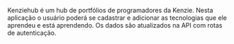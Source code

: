 Kenziehub é um hub de portfólios de programadores da Kenzie. Nesta aplicação o usuário poderá se cadastrar e adicionar as tecnologias que ele aprendeu e está aprendendo. Os dados são atualizados na API com rotas de autenticação.
